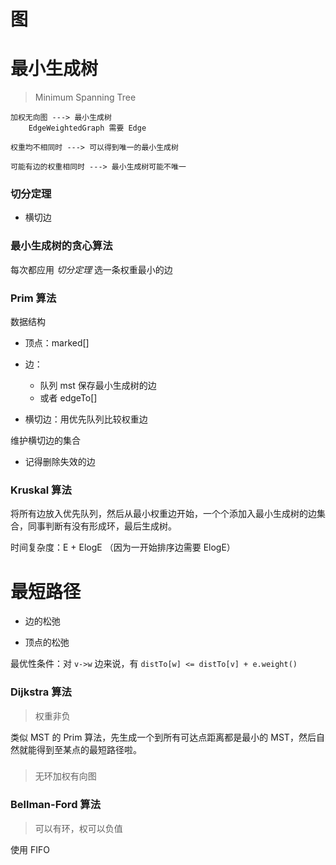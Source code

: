 # 图


# 最小生成树

> Minimum Spanning Tree

```
加权无向图 ---> 最小生成树
    EdgeWeightedGraph 需要 Edge

权重均不相同时 ---> 可以得到唯一的最小生成树

可能有边的权重相同时 ---> 最小生成树可能不唯一
```


### 切分定理

- 横切边


### 最小生成树的贪心算法

每次都应用 *切分定理* 选一条权重最小的边


### Prim 算法

数据结构

- 顶点：marked[]

- 边：
  - 队列 mst 保存最小生成树的边
  - 或者 edgeTo[]

- 横切边：用优先队列比较权重边

维护横切边的集合

- 记得删除失效的边

### Kruskal 算法

将所有边放入优先队列，然后从最小权重边开始，一个个添加入最小生成树的边集合，同事判断有没有形成环，最后生成树。

时间复杂度：E + ElogE （因为一开始排序边需要 ElogE）




# 最短路径

- 边的松弛

- 顶点的松弛

最优性条件：对 `v->w` 边来说，有 `distTo[w] <= distTo[v] + e.weight()`

### Dijkstra 算法

> 权重非负

类似 MST 的 Prim 算法，先生成一个到所有可达点距离都是最小的 MST，然后自然就能得到至某点的最短路径啦。




### 

> 无环加权有向图



### Bellman-Ford 算法

> 可以有环，权可以负值

使用 FIFO
